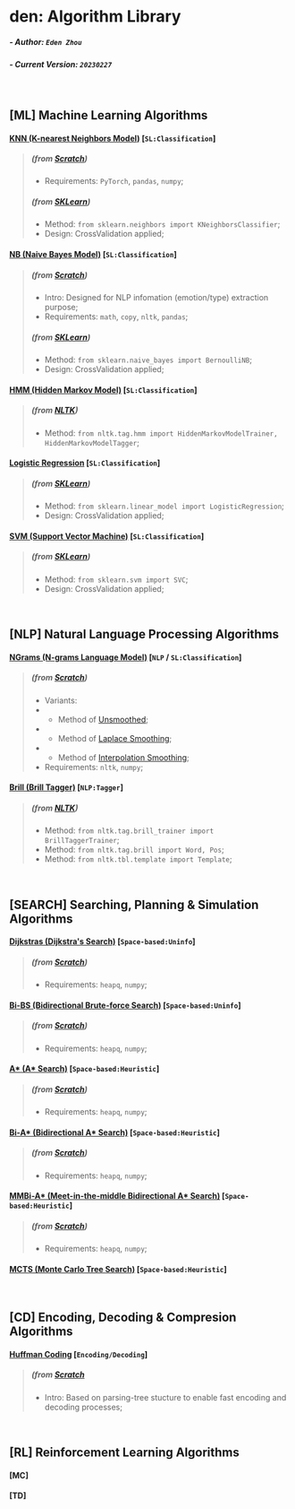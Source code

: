 # den: Algorithm Library

##### - Author: `Eden Zhou`
##### - Current Version: `20230227`

&nbsp;
## [ML] Machine Learning Algorithms
#### [KNN (K-nearest Neighbors Model)](https://github.com/Edennnnnnnnnn/den/tree/main/ML/KNN) [`SL:Classification`] 
> ##### (from [Scratch](https://github.com/Edennnnnnnnnn/den/blob/main/ML/KNN/KNN(fromScratch).py))
> - Requirements: `PyTorch`, `pandas`, `numpy`;
> ##### (from [SKLearn](https://github.com/Edennnnnnnnnn/den/blob/main/ML/KNN/KNN(fromSKLearn).py))
> - Method: `from sklearn.neighbors import KNeighborsClassifier`;
> - Design: CrossValidation applied;


#### [NB (Naive Bayes Model)](https://github.com/Edennnnnnnnnn/den/tree/main/ML/NB) [`SL:Classification`] 
> ##### (from [Scratch](https://github.com/Edennnnnnnnnn/den/blob/main/ML/NB/NB(fromScratch).py))
> - Intro: Designed for NLP infomation (emotion/type) extraction purpose;
> - Requirements: `math`, `copy`, `nltk`, `pandas`;
> ##### (from [SKLearn](https://github.com/Edennnnnnnnnn/den/blob/main/ML/NB/NB(fromSkLearn).py))
> - Method: `from sklearn.naive_bayes import BernoulliNB`;
> - Design: CrossValidation applied;


#### [HMM (Hidden Markov Model)](https://github.com/Edennnnnnnnnn/den/tree/main/ML/HMMs) [`SL:Classification`] 
> ##### (from [NLTK](https://github.com/Edennnnnnnnnn/den/blob/main/ML/HMMs/HMMs(fromNLTK).py))
> - Method: `from nltk.tag.hmm import HiddenMarkovModelTrainer, HiddenMarkovModelTagger`;


#### [Logistic Regression](https://github.com/Edennnnnnnnnn/den/tree/main/ML/LogisticRegression) [`SL:Classification`] 
> ##### (from [SKLearn](https://github.com/Edennnnnnnnnn/den/blob/main/ML/LogisticRegression/LogisticRegression(fromSKLearn).py))
> - Method: `from sklearn.linear_model import LogisticRegression`;
> - Design: CrossValidation applied;


#### [SVM (Support Vector Machine)](https://github.com/Edennnnnnnnnn/den/tree/main/ML/SVM) [`SL:Classification`] 
> ##### (from [SKLearn](https://github.com/Edennnnnnnnnn/den/blob/main/ML/SVM/SVM(fromSKLearn).py))
> - Method: `from sklearn.svm import SVC`;
> - Design: CrossValidation applied;


&nbsp;
## [NLP] Natural Language Processing Algorithms
#### [NGrams (N-grams Language Model)](https://github.com/Edennnnnnnnnn/den/tree/main/NLP/NGrams) [`NLP` / `SL:Classification`] 
> ##### (from [Scratch](https://github.com/Edennnnnnnnnn/den/blob/main/NLP/NGrams/NGrams(fromScratch).py))
> - Variants:
> - - Method of [Unsmoothed](https://github.com/Edennnnnnnnnn/den/blob/main/NLP/NGrams/NGrams(fromScratch).py#L311);
> - - Method of [Laplace Smoothing](https://github.com/Edennnnnnnnnn/den/blob/main/NLP/NGrams/NGrams(fromScratch).py#L358);
> - - Method of [Interpolation Smoothing](https://github.com/Edennnnnnnnnn/den/blob/main/NLP/NGrams/NGrams(fromScratch).py#L406);
> - Requirements: `nltk`, `numpy`;

#### [Brill (Brill Tagger)](https://github.com/Edennnnnnnnnn/den/tree/main/NLP/BrillTagger) [`NLP:Tagger`] 
> ##### (from [NLTK](https://github.com/Edennnnnnnnnn/den/blob/main/NLP/BrillTagger/BrillTagger(fromNLTK).py))
> - Method: `from nltk.tag.brill_trainer import BrillTaggerTrainer`;
> - Method: `from nltk.tag.brill import Word, Pos`;
> - Method: `from nltk.tbl.template import Template`;

&nbsp;
## [SEARCH] Searching, Planning & Simulation Algorithms
#### [Dijkstras (Dijkstra's Search)](https://github.com/Edennnnnnnnnn/den/tree/main/Search/Dijkstras) [`Space-based:Uninfo`] 
> ##### (from [Scratch](https://github.com/Edennnnnnnnnn/den/blob/main/Search/Dijkstras/Dijkstras(fromScratch).py))
> - Requirements: `heapq`, `numpy`;


#### [Bi-BS (Bidirectional Brute-force Search)](https://github.com/Edennnnnnnnnn/den/tree/main/Search/BiBS) [`Space-based:Uninfo`] 
> ##### (from [Scratch](https://github.com/Edennnnnnnnnn/den/blob/main/Search/BiBS/BiBS(fromScratch).py))
> - Requirements: `heapq`, `numpy`;


#### [A* (A* Search)](https://github.com/Edennnnnnnnnn/den/blob/main/algorithms/)  [`Space-based:Heuristic`] 
> ##### (from [Scratch](https://github.com/Edennnnnnnnnn/den/blob/main/Search/BiBS/BiBS(fromScratch).py))
> - Requirements: `heapq`, `numpy`;


#### [Bi-A* (Bidirectional A* Search)](https://github.com/Edennnnnnnnnn/den/blob/main/algorithms/) [`Space-based:Heuristic`] 
> ##### (from [Scratch](https://github.com/Edennnnnnnnnn/den/blob/main/Search/BiBS/BiBS(fromScratch).py))
> - Requirements: `heapq`, `numpy`;


#### [MMBi-A* (Meet-in-the-middle Bidirectional A* Search)](https://github.com/Edennnnnnnnnn/den/tree/main/Search/MMBiAStar) [`Space-based:Heuristic`] 
> ##### (from [Scratch](https://github.com/Edennnnnnnnnn/den/blob/main/Search/MMBiAStar/MMBiAStar(fromScratch).py))
> - Requirements: `heapq`, `numpy`;


#### [MCTS (Monte Carlo Tree Search)](https://github.com/Edennnnnnnnnn/den/blob/main/algorithms/) [`Space-based:Heuristic`] 


&nbsp;
## [CD] Encoding, Decoding & Compresion Algorithms
#### [Huffman Coding](https://github.com/Edennnnnnnnnn/den/tree/main/CD/HuffmanCoding) [`Encoding/Decoding`] 
> ##### (from [Scratch](https://github.com/Edennnnnnnnnn/den/blob/main/CD/HuffmanCoding/HuffmanCoding(fromScratch).py)
> - Intro: Based on parsing-tree stucture to enable fast encoding and decoding processes;

&nbsp;
## [RL] Reinforcement Learning Algorithms

#### [MC]

#### [TD]
